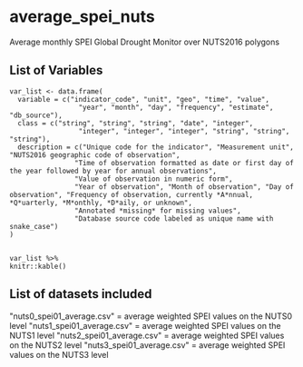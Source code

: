 # average_spei_nuts
Average monthly SPEI Global Drought Monitor over NUTS2016 polygons

## List of Variables

```{r var-list, echo=FALSE}
var_list <- data.frame(
  variable = c("indicator_code", "unit", "geo", "time", "value",
				 "year", "month", "day", "frequency", "estimate", "db_source"),
  class = c("string", "string", "string", "date", "integer",
				 "integer", "integer", "integer", "string", "string", "string"),
  description = c("Unique code for the indicator", "Measurement unit", "NUTS2016 geographic code of observation",
                "Time of observation formatted as date or first day of the year followed by year for annual observations",
                "Value of observation in numeric form",
				"Year of observation", "Month of observation", "Day of observation", "Frequency of observation, currently *A*nnual, *Q*uarterly, *M*onthly, *D*aily, or unknown",
                "Annotated *missing* for missing values",
                "Database source code labeled as unique name with snake_case")
)


var_list %>%
knitr::kable()

```
## List of datasets included
"nuts0_spei01_average.csv" = average weighted SPEI values on the NUTS0 level
"nuts1_spei01_average.csv" = average weighted SPEI values on the NUTS1 level
"nuts2_spei01_average.csv" = average weighted SPEI values on the NUTS2 level
"nuts3_spei01_average.csv" = average weighted SPEI values on the NUTS3 level
